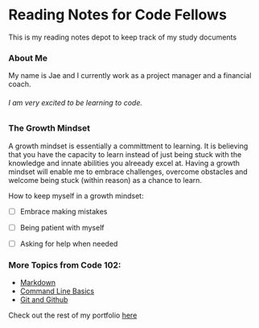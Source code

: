 # Reading Notes for Code Fellows

This is my reading notes depot to keep track of my study documents

### About Me

My name is Jae and I currently work as a project manager and a financial coach. 

###### I am very excited to be learning to code. 

### The Growth Mindset 

A growth mindset is essentially a committment to learning. It is believing that you have the capacity to learn instead of just being stuck with the knowledge and innate abilities you alreeady excel at. Having a growth mindset will enable me to embrace challenges, overcome obstacles and welcome being stuck (within reason) as a chance to learn.

How to keep myself in a growth mindset:
- [ ] Embrace making mistakes
- [ ] Being patient with myself
- [ ] Asking for help when needed


### More Topics from Code 102:
- [Markdown](markdown.md)
- [Command Line Basics](command-line-basics.md)
- [Git and Github](git.md)


Check out the rest of my portfolio [here](http://jaimierl.github.io)
